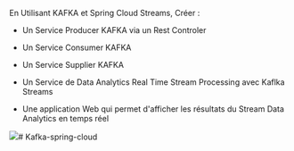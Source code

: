 En Utilisant KAFKA et Spring Cloud Streams, Créer : 


- Un Service Producer KAFKA via un Rest Controler 


- Un Service Consumer KAFKA 


- Un Service Supplier KAFKA 


- Un Service de Data Analytics Real Time Stream Processing avec Kaflka Streams 


- Une application Web qui permet d'afficher les résultats du Stream Data Analytics en temps réel

<img src="captures/img.png">#   K a f k a - s p r i n g - c l o u d 
 
 

